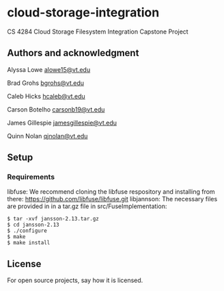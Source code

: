 # cloud-storage-integration
CS 4284 Cloud Storage Filesystem Integration Capstone Project

## Authors and acknowledgment
Alyssa Lowe <alowe15@vt.edu>

Brad Grohs <bgrohs@vt.edu>

Caleb Hicks <hcaleb@vt.edu>

Carson Botelho <carsonb19@vt.edu>

James Gillespie <jamesgillespie@vt.edu>

Quinn Nolan <qjnolan@vt.edu>

## Setup
### Requirements
libfuse: We recommend cloning the libfuse respository and installing from there: <https://github.com/libfuse/libfuse.git>
libjannson: The necessary files are provided in in a tar.gz file in src/FuseImplementation:

    $ tar -xvf jansson-2.13.tar.gz
    $ cd jansson-2.13
    $ ./configure
    $ make
    $ make install


## License
For open source projects, say how it is licensed.
